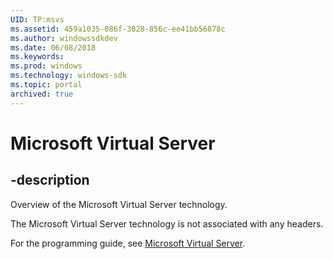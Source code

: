 ```yaml
---
UID: TP:msvs
ms.assetid: 459a1035-086f-3028-856c-ee41bb56878c
ms.author: windowssdkdev
ms.date: 06/08/2018
ms.keywords: 
ms.prod: windows
ms.technology: windows-sdk
ms.topic: portal
archived: true
---
```


# Microsoft Virtual Server

## -description

Overview of the Microsoft Virtual Server technology.

The Microsoft Virtual Server technology is not associated with any headers.

For the programming guide, see [Microsoft Virtual Server](/previous-versions/windows/desktop/msvs).
